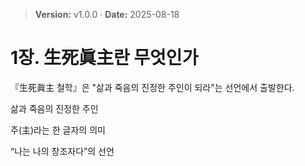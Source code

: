 > **Version:** v1.0.0 · **Date:** 2025-08-18

# 1장. 生死眞主란 무엇인가

『生死眞主 철학』은 "삶과 죽음의 진정한 주인이 되라"는 선언에서 출발한다.

삶과 죽음의 진정한 주인

주(主)라는 한 글자의 의미

“나는 나의 창조자다”의 선언

